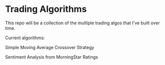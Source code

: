 # Trading Algorithms 

This repo will be a collection of the multiple trading algos that I've built over time.


Current algorithms:

Simple Moving Average Crossover Strategy

Sentiment Analysis from MorningStar Ratings
